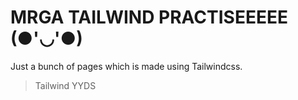 # MRGA TAILWIND PRACTISEEEEE (●'◡'●)

Just a bunch of pages which is made using Tailwindcss.

> Tailwind YYDS

